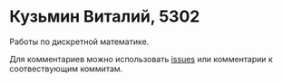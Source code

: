 Кузьмин Виталий, 5302
=====================
Работы по дискретной математике.

Для комментариев можно использовать [issues](issues) или комментарии к соотвествующим коммитам.